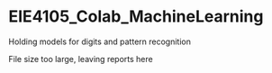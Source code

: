 # EIE4105_Colab_MachineLearning
Holding models for digits and pattern recognition

File size too large, leaving reports here
